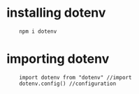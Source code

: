 # installing dotenv
```
    npm i dotenv
```

# importing dotenv
```
    import dotenv from "dotenv" //import
    dotenv.config() //configuration
```